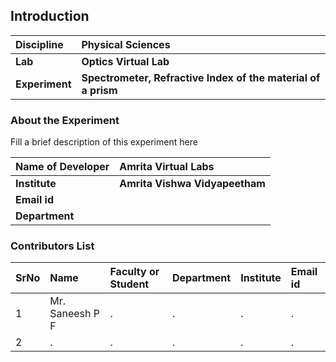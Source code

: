 ## Introduction


<b>Discipline | <b> Physical Sciences
:--|:--|
<b> Lab | <b> Optics Virtual Lab
<b> Experiment|     <b> Spectrometer, Refractive Index of the material of a prism

### About the Experiment 

Fill a brief description of this experiment here

<b>Name of Developer | <b> Amrita Virtual Labs
:--|:--|
<b> Institute | <b>  Amrita Vishwa Vidyapeetham
<b> Email id|     <b>  
<b> Department |  

### Contributors List

SrNo | Name | Faculty or Student | Department| Institute | Email id
:--|:--|:--|:--|:--|:--|
1 | Mr. Saneesh P F | . | . | . | .
2 | . | . | . | . | .
